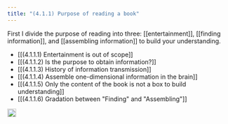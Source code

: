 ```yaml
---
title: "(4.1.1) Purpose of reading a book"
---
```


First I divide the purpose of reading into three: [[entertainment]], [[finding information]], and [[assembling information]] to build your understanding.

- [[(4.1.1.1) Entertainment is out of scope]]
- [[(4.1.1.2) Is the purpose to obtain information?]]
- [[(4.1.1.3) History of information transmission]]
- [[(4.1.1.4) Assemble one-dimensional information in the brain]]
- [[(4.1.1.5) Only the content of the book is not a box to build understanding]]
- [[(4.1.1.6) Gradation between "Finding" and "Assembling"]]

<img src='https://scrapbox.io/api/pages/nishio-en/en/icon' alt='en.icon' height="19.5"/>